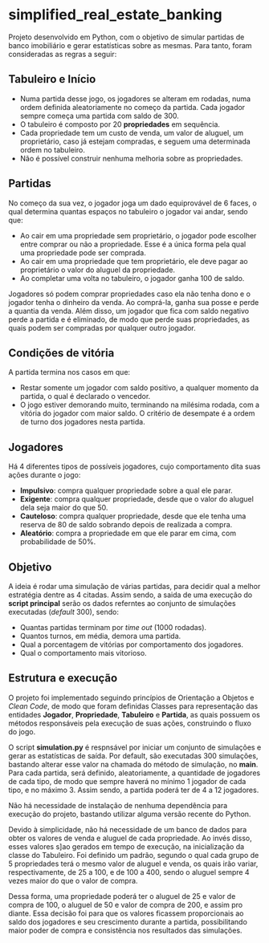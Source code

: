 # simplified_real_estate_banking

Projeto desenvolvido em Python, com o objetivo de simular partidas de banco imobiliário e gerar estatísticas sobre as mesmas. Para tanto, foram consideradas as regras a seguir:

## Tabuleiro e Início
- Numa partida desse jogo, os jogadores se alteram em rodadas, numa ordem definida aleatoriamente no começo da partida. Cada jogador sempre começa uma partida com saldo de 300.
- O tabuleiro é composto por 20 **propriedades** em sequência.
- Cada propriedade tem um custo de venda, um valor de aluguel, um proprietário, caso já estejam compradas, e seguem uma determinada ordem no tabuleiro.
- Não é possível construir nenhuma melhoria sobre as propriedades.

## Partidas

No começo da sua vez, o jogador joga um dado equiprovável de 6 faces, o qual determina quantas espaços no tabuleiro o jogador vai andar, sendo que:

- Ao cair em uma propriedade sem proprietário, o jogador pode escolher entre comprar ou não a propriedade. Esse é a única forma pela qual uma propriedade pode ser comprada.
- Ao cair em uma propriedade que tem proprietário, ele deve pagar ao proprietário o valor do aluguel da propriedade.
- Ao completar uma volta no tabuleiro, o jogador ganha 100 de saldo.

Jogadores só podem comprar propriedades caso ela não tenha dono e o jogador tenha o dinheiro da venda. Ao comprá-la, ganha sua posse e perde a quantia da venda. Além disso, um jogador que fica com saldo negativo perde a partida e é eliminado, de modo que perde suas propriedades, as quais podem ser compradas por qualquer outro jogador.

## Condições de vitória

A partida termina nos casos em que:

- Restar somente um jogador com saldo positivo, a qualquer momento da partida, o qual é declarado o vencedor.
- O jogo estiver demorando muito, terminando  na milésima rodada, com a vitória do jogador com maior saldo. O critério de desempate é a ordem de turno dos jogadores nesta partida.

## Jogadores

Há 4 diferentes tipos de possíveis jogadores, cujo comportamento dita suas ações durante o jogo:

- **Impulsivo**: compra qualquer propriedade sobre a qual ele parar.
- **Exigente**: compra qualquer propriedade, desde que o valor do aluguel dela seja maior do que 50.
- **Cauteloso**: compra qualquer propriedade, desde que ele tenha uma reserva de 80 de saldo sobrando depois de realizada a compra.
- **Aleatório**: compra a propriedade em que ele parar em cima, com probabilidade de 50%.

## Objetivo

A ideia é rodar uma simulação de várias partidas, para decidir qual a melhor estratégia dentre as 4 citadas. Assim sendo, a saida de uma execução do **script principal** serão os dados referntes ao conjunto de simulações executadas (*default* 300), sendo:

- Quantas partidas terminam por *time out* (1000 rodadas).
- Quantos turnos, em média, demora uma partida.
- Qual a porcentagem de vitórias por comportamento dos jogadores.
- Qual o comportamento mais vitorioso.

## Estrutura e execução

O projeto foi implementado seguindo princípios de Orientação a Objetos e *Clean Code*, de modo que foram definidas Classes para representação das entidades **Jogador**, **Propriedade**, **Tabuleiro** e **Partida**, as quais possuem os métodos responsáveis pela execução de suas ações, construindo o fluxo do jogo.

O script **simulation.py** é respnsável por iniciar um conjunto de simulações e gerar as estatísticas de saída. Por default, são executadas 300 simulações, bastando alterar esse valor na chamada do método de simulação, no __main__. Para cada partida, será definido, aleatoriamente, a quantidade de jogadores de cada tipo, de modo que sempre haverá no mínimo 1 jogador de cada tipo, e no máximo 3. Assim sendo, a partida poderá ter de 4 a 12 jogadores.

Não há necessidade de instalação de nenhuma dependência para execução do projeto, bastando utilizar alguma versão recente do Python.

Devido à simplicidade, não há necessidade de um banco de dados para obter os valores de venda e aluguel de cada propriedade. Ao invés disso, esses valores s]ao gerados em tempo de execução, na inicialização da classe do Tabuleiro. Foi definido um padrão, segundo o qual cada grupo de 5 propriedades terá o mesmo valor de aluguel e venda, os quais irão variar, respectivamente, de 25 a 100, e de 100 a 400, sendo o aluguel sempre 4 vezes maior do que o valor de compra. 

Dessa forma, uma propriedade poderá ter o aluguel de 25 e valor de compra de 100, o aluguel de 50 e valor de compra de 200, e assim pro diante. Essa decisão foi para que os valores ficassem proporcionais ao saldo dos jogadores e seu crescimento durante a partida, possibilitando maior poder de compra e consistência nos resultados das simulações.
